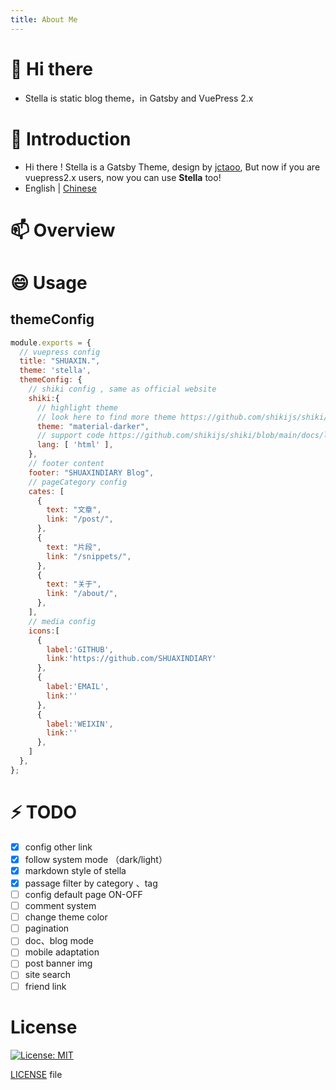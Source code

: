 ```yaml
---
title: About Me
---
```


# 👋 Hi there
- Stella is static blog theme，in Gatsby and VuePress 2.x
<!-- - 👯 I’m looking to collaborate on ...
- 🤔 I’m looking for help with ...
- 💬 Ask me about ...
- 📫 How to reach me: ...
- 😄 Pronouns: ...
- ⚡ Fun fact: ...  -->

# 🌱 Introduction
- Hi there ! Stella is a Gatsby Theme, design by [jctaoo](https://github.com/jctaoo), But now if you are vuepress2.x users, now you can use **Stella** too!
- English | [Chinese](./README_CN.md)
# 📫 Overview

# 😄 Usage
 
## themeConfig
```js
module.exports = {
  // vuepress config  
  title: "SHUAXIN.",
  theme: 'stella',
  themeConfig: {
    // shiki config , same as official website
    shiki:{
      // highlight theme 
      // look here to find more theme https://github.com/shikijs/shiki/blob/main/docs/themes.md
      theme: "material-darker",
      // support code https://github.com/shikijs/shiki/blob/main/docs/languages.md
      lang: [ 'html' ],
    },
    // footer content
    footer: "SHUAXINDIARY Blog",
    // pageCategory config 
    cates: [
      {
        text: "文章",
        link: "/post/",
      },
      {
        text: "片段",
        link: "/snippets/",
      },
      {
        text: "关于",
        link: "/about/",
      },
    ],
    // media config
    icons:[
      {
        label:'GITHUB',
        link:'https://github.com/SHUAXINDIARY'
      },
      {
        label:'EMAIL',
        link:''
      },
      {
        label:'WEIXIN',
        link:''
      },
    ]
  },
};


```


<!-- # Feature -->

# ⚡ TODO
- [x] config other link
- [x] follow system mode （dark/light）
- [x] markdown style of stella
- [x] passage filter by category 、tag
- [ ] config default page ON-OFF
- [ ] comment system
- [ ] change theme color
- [ ] pagination
- [ ] doc、blog mode 
- [ ] mobile adaptation
- [ ] post banner img
- [ ] site search
- [ ] friend link

# License
[![License: MIT](https://img.shields.io/badge/License-0BSD-yellow.svg)](https://opensource.org/licenses/0BSD)


[LICENSE](https://github.com/SHUAXINDIARY/vuepress-theme-stella/blob/main/LICENSE) file

